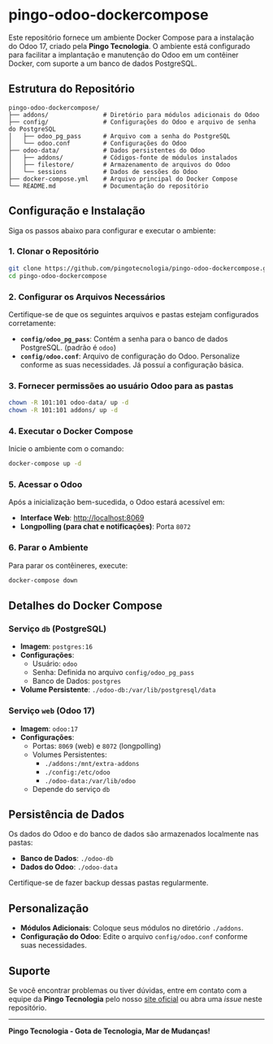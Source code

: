# pingo-odoo-dockercompose

Este repositório fornece um ambiente Docker Compose para a instalação do Odoo 17, criado pela **Pingo Tecnologia**. O ambiente está configurado para facilitar a implantação e manutenção do Odoo em um contêiner Docker, com suporte a um banco de dados PostgreSQL.

## Estrutura do Repositório

```plaintext
pingo-odoo-dockercompose/
├── addons/               # Diretório para módulos adicionais do Odoo
├── config/               # Configurações do Odoo e arquivo de senha do PostgreSQL
│   ├── odoo_pg_pass      # Arquivo com a senha do PostgreSQL
│   └── odoo.conf         # Configurações do Odoo
├── odoo-data/            # Dados persistentes do Odoo
│   ├── addons/           # Códigos-fonte de módulos instalados
│   ├── filestore/        # Armazenamento de arquivos do Odoo
│   └── sessions          # Dados de sessões do Odoo
├── docker-compose.yml    # Arquivo principal do Docker Compose
└── README.md             # Documentação do repositório
```

## Configuração e Instalação

Siga os passos abaixo para configurar e executar o ambiente:

### 1. Clonar o Repositório

```bash
git clone https://github.com/pingotecnologia/pingo-odoo-dockercompose.git
cd pingo-odoo-dockercompose
```

### 2. Configurar os Arquivos Necessários

Certifique-se de que os seguintes arquivos e pastas estejam configurados corretamente:

- **`config/odoo_pg_pass`**: Contém a senha para o banco de dados PostgreSQL. (padrão é `odoo`)
- **`config/odoo.conf`**: Arquivo de configuração do Odoo. Personalize conforme as suas necessidades. Já possuí a configuração básica.

### 3. Fornecer permissões ao usuário Odoo para as pastas
```bash
chown -R 101:101 odoo-data/ up -d
chown -R 101:101 addons/ up -d
```

### 4. Executar o Docker Compose

Inicie o ambiente com o comando:

```bash
docker-compose up -d
```

### 5. Acessar o Odoo

Após a inicialização bem-sucedida, o Odoo estará acessível em:

- **Interface Web**: [http://localhost:8069](http://localhost:8069)
- **Longpolling (para chat e notificações)**: Porta `8072`

### 6. Parar o Ambiente

Para parar os contêineres, execute:

```bash
docker-compose down
```

## Detalhes do Docker Compose

### Serviço `db` (PostgreSQL)
- **Imagem**: `postgres:16`
- **Configurações**:
  - Usuário: `odoo`
  - Senha: Definida no arquivo `config/odoo_pg_pass`
  - Banco de Dados: `postgres`
- **Volume Persistente**: `./odoo-db:/var/lib/postgresql/data`

### Serviço `web` (Odoo 17)
- **Imagem**: `odoo:17`
- **Configurações**:
  - Portas: `8069` (web) e `8072` (longpolling)
  - Volumes Persistentes:
    - `./addons:/mnt/extra-addons`
    - `./config:/etc/odoo`
    - `./odoo-data:/var/lib/odoo`
  - Depende do serviço `db`

## Persistência de Dados

Os dados do Odoo e do banco de dados são armazenados localmente nas pastas:
- **Banco de Dados**: `./odoo-db`
- **Dados do Odoo**: `./odoo-data`

Certifique-se de fazer backup dessas pastas regularmente.

## Personalização

- **Módulos Adicionais**: Coloque seus módulos no diretório `./addons`.
- **Configuração do Odoo**: Edite o arquivo `config/odoo.conf` conforme suas necessidades.

## Suporte

Se você encontrar problemas ou tiver dúvidas, entre em contato com a equipe da **Pingo Tecnologia** pelo nosso [site oficial](https://pingotecnologia.com) ou abra uma *issue* neste repositório.

---

**Pingo Tecnologia - Gota de Tecnologia, Mar de Mudanças!**
